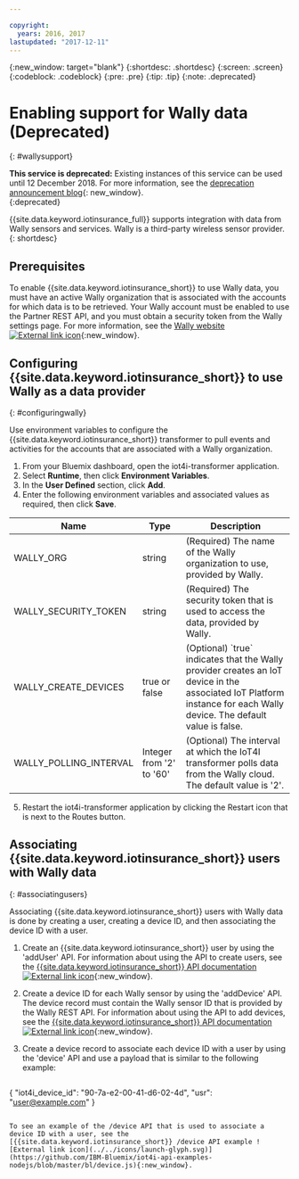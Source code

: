 ```yaml
---

copyright:
  years: 2016, 2017
lastupdated: "2017-12-11"
---
```


<!-- Common attributes used in the template are defined as follows: -->
{:new_window: target="blank"}
{:shortdesc: .shortdesc}
{:screen: .screen}
{:codeblock: .codeblock}
{:pre: .pre}
{:tip: .tip}
{:note: .deprecated}


# Enabling support for Wally data (Deprecated)
{: #wallysupport}

**This service is deprecated:** Existing instances of this service can be used until 12 December 2018. For more information, see the [deprecation announcement blog](https://www.ibm.com/blogs/bluemix/2017/11/iot-for-insurance-on-bluemix-migrated-to-saas-offering/){: new_window}.  
{:deprecated}

{{site.data.keyword.iotinsurance_full}} supports integration with data from Wally sensors and services. Wally is a third-party wireless sensor provider.
{: shortdesc}


## Prerequisites
To enable {{site.data.keyword.iotinsurance_short}} to use Wally data, you must have an active Wally organization that is associated with the accounts for which data is to be retrieved. Your Wally account must be enabled to use the Partner REST API, and you must obtain a security token from the Wally settings page. For more information, see the [Wally website ![External link icon](../../icons/launch-glyph.svg)](https://my.wallyhome.com/){:new_window}.

## Configuring {{site.data.keyword.iotinsurance_short}} to use Wally as a data provider
{: #configuringwally}

Use environment variables to configure the {{site.data.keyword.iotinsurance_short}} transformer to pull events and activities for the accounts that are associated with a Wally organization.

1. From your Bluemix dashboard, open the iot4i-transformer application.
2. Select **Runtime**, then click **Environment Variables**.
3. In the **User Defined** section, click **Add**.
4. Enter the following environment variables and associated values as required, then click **Save**.

  <table>
<thead>
<tr>
<th>Name</th>
<th>Type</th>
<th>Description</th>
</tr>
</thead>
<tbody>
<tr>
<td>WALLY_ORG</td>
<td>string</td>
<td>(Required) The name of the Wally organization to use, provided by Wally.</td>
</tr>
<tr>
<td>WALLY_SECURITY_TOKEN</td>
<td>string</td>
<td>(Required) The security token that is used to access the data, provided by Wally.</td>
</tr>
<tr>
<td>WALLY_CREATE_DEVICES</td>
<td>true or false</td>
<td>(Optional) `true` indicates that the Wally provider creates an IoT device in the associated IoT Platform instance for each Wally device. The default value is false. </td>
</tr>
<tr>
<td>WALLY_POLLING_INTERVAL</td>
<td>Integer from '2' to '60'</td>
<td>(Optional) The interval at which the IoT4I transformer polls data from the Wally cloud. The default value is '2'.</td>
</tr>
</tbody>
</table>

5. Restart the iot4i-transformer application by clicking the Restart icon that is next to the Routes button.


## Associating {{site.data.keyword.iotinsurance_short}} users with Wally data
{: #associatingusers}

Associating {{site.data.keyword.iotinsurance_short}} users with Wally data is done by creating a user, creating a device ID, and then associating the device ID with a user.

1. Create an {{site.data.keyword.iotinsurance_short}} user by using the 'addUser' API. For information about using the API to create users, see the [{{site.data.keyword.iotinsurance_short}} API documentation ![External link icon](../../icons/launch-glyph.svg)](https://iot4i-api-docs.mybluemix.net/#!/user/addUser){:new_window}.

2. Create a device ID for each Wally sensor by using the 'addDevice' API. The device record must contain the Wally sensor ID that is provided by the Wally REST API. For information about using the API to add devices, see the [{{site.data.keyword.iotinsurance_short}} API documentation ![External link icon](../../icons/launch-glyph.svg)](https://iot4i-api-docs.mybluemix.net/#!/device/addDevice){:new_window}.

3. Create a device record to associate each device ID with a user by using the 'device' API and use a payload that is similar to the following example:

   ```
{
  "iot4i_device_id": "90-7a-e2-00-41-d6-02-4d",
  "usr": "user@example.com"
}
```

To see an example of the /device API that is used to associate a device ID with a user, see the [{{site.data.keyword.iotinsurance_short}} /device API example ![External link icon](../../icons/launch-glyph.svg)](https://github.com/IBM-Bluemix/iot4i-api-examples-nodejs/blob/master/bl/device.js){:new_window}.  
